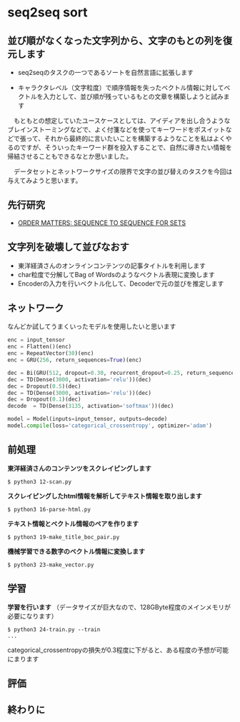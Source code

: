 # seq2seq sort

## 並び順がなくなった文字列から、文字のもとの列を復元します
- seq2seqのタスクの一つであるソートを自然言語に拡張します

- キャラクタレベル（文字粒度）で順序情報を失ったベクトル情報に対してベクトルを入力として、並び順が残っているもとの文章を構築しようと試みます

　もともとの想定していたユースケースとしては、アイディアを出し合うようなブレインストーミングなどで、よく付箋などを使ってキーワードをポスイットなどで張って、それから最終的に言いたいことを構築するようなことを私はよくやるのですが、そういったキーワード群を投入することで、自然に導きたい情報を帰結させることもできるなとか思いました。
 
 　データセットとネットワークサイズの限界で文字の並び替えのタスクを今回は与えてみようと思います。

## 先行研究
- [ORDER MATTERS: SEQUENCE TO SEQUENCE FOR SETS](https://arxiv.org/pdf/1511.06391.pdf)

## 文字列を破壊して並びなおす
- 東洋経済さんのオンラインコンテンツの記事タイトルを利用します
- char粒度で分解してBag of Wordsのようなベクトル表現に変換します
- Encoderの入力を行いベクトル化して、Decoderで元の並びを推定します

## ネットワーク
なんどか試してうまくいったモデルを使用したいと思います
```python
enc = input_tensor
enc = Flatten()(enc)
enc = RepeatVector(30)(enc)
enc = GRU(256, return_sequences=True)(enc)

dec = Bi(GRU(512, dropout=0.30, recurrent_dropout=0.25, return_sequences=True))(enc)
dec = TD(Dense(3000, activation='relu'))(dec)
dec = Dropout(0.5)(dec)
dec = TD(Dense(3000, activation='relu'))(dec)
dec = Dropout(0.1)(dec)
decode  = TD(Dense(3135, activation='softmax'))(dec)

model = Model(inputs=input_tensor, outputs=decode)
model.compile(loss='categorical_crossentropy', optimizer='adam')
```

## 前処理
**東洋経済さんのコンテンツをスクレイピングします**
```console
$ python3 12-scan.py
```

**スクレイピングしたhtml情報を解析してテキスト情報を取り出します**
```console
$ python3 16-parse-html.py
```

**テキスト情報とベクトル情報のペアを作ります**
```console
$ python3 19-make_title_boc_pair.py 
```

**機械学習できる数字のベクトル情報に変換します**
```console
$ python3 23-make_vector.py 
```

## 学習
**学習を行います**
（データサイズが巨大なので、128GByte程度のメインメモリが必要になります）
```console
$ python3 24-train.py --train
...
```
categorical_crossentropyの損失が0.3程度に下がると、ある程度の予想が可能にまります  

## 評価

## 終わりに

